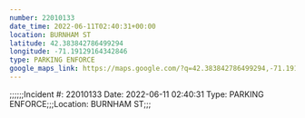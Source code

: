 ```yaml
---
number: 22010133
date_time: 2022-06-11T02:40:31+00:00
location: BURNHAM ST
latitude: 42.383842786499294
longitude: -71.19129164342846
type: PARKING ENFORCE
google_maps_link: https://maps.google.com/?q=42.383842786499294,-71.19129164342846
---
```


;;;;;;Incident #: 22010133  Date: 2022-06-11 02:40:31   Type: PARKING ENFORCE;;;Location: BURNHAM ST;;;
